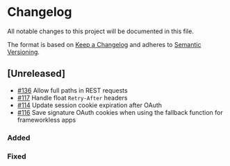 # Changelog

All notable changes to this project will be documented in this file.

The format is based on [Keep a Changelog](http://keepachangelog.com/en/1.0.0/)
and adheres to [Semantic Versioning](http://semver.org/spec/v2.0.0.html).

## [Unreleased]

- [#136](https://github.com/Shopify/shopify-php-api/pull/136) Allow full paths in REST requests
- [#117](https://github.com/Shopify/shopify-php-api/pull/117) Handle float `Retry-After` headers
- [#114](https://github.com/Shopify/shopify-php-api/pull/114) Update session cookie expiration after OAuth
- [#116](https://github.com/Shopify/shopify-php-api/pull/116) Save signature OAuth cookies when using the fallback function for frameworkless apps

### Added
### Fixed
